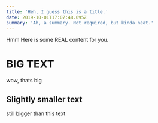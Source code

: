 ```yaml
---
title: 'Heh, I guess this is a title.'
date: 2019-10-01T17:07:48.095Z
summary: 'Ah, a summary. Not required, but kinda neat.'
---
```

Hmm Here is some REAL content for you.

# BIG TEXT

wow, thats big

## Slightly smaller text

still bigger than this text
